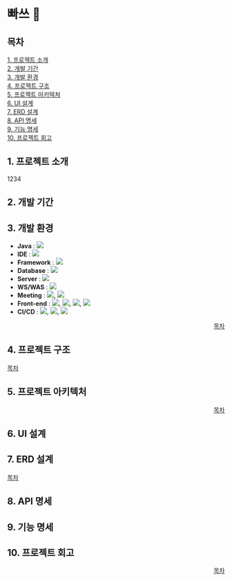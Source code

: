 # 빠쓰 🏀


## 목차
[1. 프로젝트 소개](#1-프로젝트-소개)  
[2. 개발 기간](#2-개발-기간)  
[3. 개발 환경](#4-개발-환경)  
[4. 프로젝트 구조](#5-프로젝트-구조)  
[5. 프로젝트 아키텍처](#6-프로젝트-아키텍처)  
[6. UI 설계](#7-ui-설계)  
[7. ERD 설계](#8-erd-설계)  
[8. API 명세](#9-api-명세)  
[9. 기능 명세](#10-기능-명세)  
[10. 프로젝트 회고](#12-프로젝트-회고)

## 1. 프로젝트 소개
1234
## 2. 개발 기간

## 3. 개발 환경
- **Java** : <img src = "https://img.shields.io/badge/Java 17-007396?&logo=java&logoColor=white">
- **IDE** : <img src = "https://img.shields.io/badge/Intellij Idea-000000?&logo=intellijidea&logoColor=white">
- **Framework** : <img src = "https://img.shields.io/badge/Springboot 3.4.4-6DB33F?&logo=springboot&logoColor=white">
- **Database** :  <img src = "https://img.shields.io/badge/PostgreSQL-4479A1?&logo=PostgreSQL&logoColor=white">
- **Server** : <img src = "https://img.shields.io/badge/Amazon EC2-FF9900?&logo=amazonec2&logoColor=white">
- **WS/WAS** : <img src = "https://img.shields.io/badge/Apachetomcat-F8DC75?&logo=apachetomcat&logoColor=white">
- **Meeting** : <img src = "https://img.shields.io/badge/Discord-5865F2?&logo=discord&logoColor=white">, <img src = "https://img.shields.io/badge/Notion-000000?&logo=Notion&logoColor=white">
- **Front-end** : <img src = "https://img.shields.io/badge/HTML-E34F26?&logo=html5&logoColor=white">, <img src = "https://img.shields.io/badge/CSS3-1572B6?&logo=css3&logoColor=white">, <img src = "https://img.shields.io/badge/Javascript-F7DF1E?&logo=javascript&logoColor=white">,  <img src = "https://img.shields.io/badge/Thymeleaf-005F0F?&logo=thymeleaf&logoColor=white">
- **CI/CD** :  <img src = "https://img.shields.io/badge/GitHub Actions-181717?&logo=github&logoColor=white">, <img src = "https://img.shields.io/badge/Amazon EC2-FF9900?&logo=amazonec2&logoColor=white">, <img src = "https://img.shields.io/badge/Amazon S3-569A31?&logo=Amazon S3&logoColor=white">

<div align="right">

[목차](#목차)

</div>

## 4. 프로젝트 구조
[목차](#목차)

</div>

## 5. 프로젝트 아키텍처

<div align="right">

[목차](#목차)

</div>

## 6. UI 설계

## 7. ERD 설계

[목차](#목차)

</div>

## 8. API 명세

## 9. 기능 명세

## 10. 프로젝트 회고


<div align="right">

[목차](#목차)

</div>
